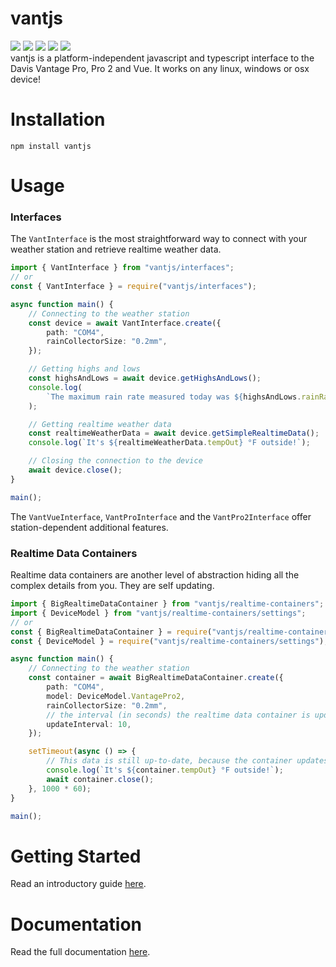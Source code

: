 # vantjs

![](https://badgen.net/npm/v/vantjs)
![](https://badgen.net/npm/dy/vantjs)
![](https://badgen.net/npm/types/vantjs)
![](https://badgen.net/npm/license/vantjs)
![](https://badgen.net/badge/documentation/available/green?icon=wiki)
<br>
vantjs is a platform-independent javascript and typescript interface to the Davis Vantage Pro, Pro 2 and Vue. It works on any linux, windows or osx device!

# Installation

```
npm install vantjs
```

# Usage

### Interfaces

The `VantInterface` is the most straightforward way to connect with your
weather station and retrieve realtime weather data.

```typescript
import { VantInterface } from "vantjs/interfaces";
// or
const { VantInterface } = require("vantjs/interfaces");

async function main() {
    // Connecting to the weather station
    const device = await VantInterface.create({
        path: "COM4",
        rainCollectorSize: "0.2mm",
    });

    // Getting highs and lows
    const highsAndLows = await device.getHighsAndLows();
    console.log(
        `The maximum rain rate measured today was ${highsAndLows.rainRate.day} in/h`
    );

    // Getting realtime weather data
    const realtimeWeatherData = await device.getSimpleRealtimeData();
    console.log(`It's ${realtimeWeatherData.tempOut} °F outside!`);

    // Closing the connection to the device
    await device.close();
}

main();
```

The `VantVueInterface`, `VantProInterface` and the `VantPro2Interface` offer station-dependent additional features.

### Realtime Data Containers

Realtime data containers are another level of abstraction hiding all the complex details from you. They are self updating.

```ts
import { BigRealtimeDataContainer } from "vantjs/realtime-containers";
import { DeviceModel } from "vantjs/realtime-containers/settings";
// or
const { BigRealtimeDataContainer } = require("vantjs/realtime-containers");
const { DeviceModel } = require("vantjs/realtime-containers/settings");

async function main() {
    // Connecting to the weather station
    const container = await BigRealtimeDataContainer.create({
        path: "COM4",
        model: DeviceModel.VantagePro2,
        rainCollectorSize: "0.2mm",
        // the interval (in seconds) the realtime data container is updated
        updateInterval: 10,
    });

    setTimeout(async () => {
        // This data is still up-to-date, because the container updates itself automatically
        console.log(`It's ${container.tempOut} °F outside!`);
        await container.close();
    }, 1000 * 60);
}

main();
```

# Getting Started

Read an introductory guide [here](/guides/1-getting-started.md).

# Documentation

Read the full documentation [here](https://harrydehix.github.io/vantjs/).
